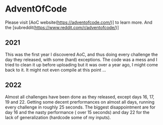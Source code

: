 # AdventOfCode

Please visit [AoC website(https://adventofcode.com/)] to learn more.
And the [subreddit(https://www.reddit.com/r/adventofcode/)]
 
## 2021 
This was the first year I discovered AoC, and thus doing every challenge the day they released, with some (hard) exceptions.
The code was a mess and I tried to clean it up before uploading but it was over a year ago, I might come back to it.
It might not even compile at this point ...

## 2022
Almost all challenges have been done as they released, except days 16, 17, 19 and 22.
Getting some decent prerformances on almost all days, running every challenge in roughly 25 seconds.
The biggest disappointment are for day 16 and the nasty performance ( over 15 seconds) and day 22 for the lack of generalization (hardcode some of my inputs).